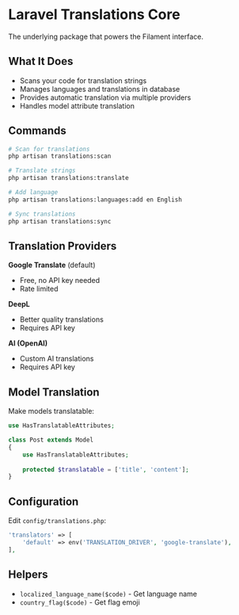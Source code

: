 # Laravel Translations Core

The underlying package that powers the Filament interface.

## What It Does

- Scans your code for translation strings
- Manages languages and translations in database
- Provides automatic translation via multiple providers
- Handles model attribute translation

## Commands

```bash
# Scan for translations
php artisan translations:scan

# Translate strings
php artisan translations:translate

# Add language
php artisan translations:languages:add en English

# Sync translations
php artisan translations:sync
```

## Translation Providers

**Google Translate** (default)
- Free, no API key needed
- Rate limited

**DeepL**
- Better quality translations
- Requires API key

**AI (OpenAI)**
- Custom AI translations
- Requires API key

## Model Translation

Make models translatable:

```php
use HasTranslatableAttributes;

class Post extends Model
{
    use HasTranslatableAttributes;
    
    protected $translatable = ['title', 'content'];
}
```

## Configuration

Edit `config/translations.php`:

```php
'translators' => [
    'default' => env('TRANSLATION_DRIVER', 'google-translate'),
],
```

## Helpers

- `localized_language_name($code)` - Get language name
- `country_flag($code)` - Get flag emoji
